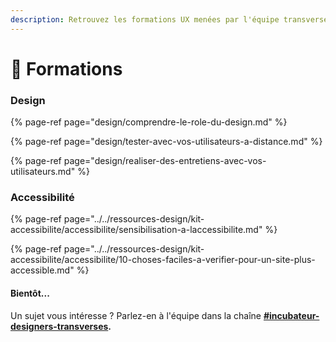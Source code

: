 ```yaml
---
description: Retrouvez les formations UX menées par l'équipe transverse.
---
```


# 💎 Formations

### Design

{% page-ref page="design/comprendre-le-role-du-design.md" %}

{% page-ref page="design/tester-avec-vos-utilisateurs-a-distance.md" %}

{% page-ref page="design/realiser-des-entretiens-avec-vos-utilisateurs.md" %}

### Accessibilité

{% page-ref page="../../ressources-design/kit-accessibilite/accessibilite/sensibilisation-a-laccessibilite.md" %}

{% page-ref page="../../ressources-design/kit-accessibilite/accessibilite/10-choses-faciles-a-verifier-pour-un-site-plus-accessible.md" %}



#### Bientôt...

Un sujet vous intéresse ? Parlez-en à l'équipe dans la chaîne [**\#incubateur-designers-transverses**](https://startups-detat.slack.com/archives/C010EFL3EQ4)**.**



